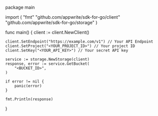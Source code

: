 package main

import (
    "fmt"
    "github.com/appwrite/sdk-for-go/client"
    "github.com/appwrite/sdk-for-go/storage"
)

func main() {
    client := client.NewClient()

    client.SetEndpoint("https://example.com/v1") // Your API Endpoint
    client.SetProject("<YOUR_PROJECT_ID>") // Your project ID
    client.SetKey("<YOUR_API_KEY>") // Your secret API key

    service := storage.NewStorage(client)
    response, error := service.GetBucket(
        "<BUCKET_ID>",
    )

    if error != nil {
        panic(error)
    }

    fmt.Println(response)
}
